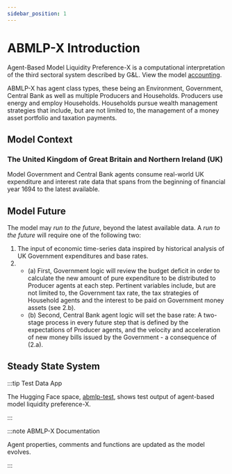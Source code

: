 ```yaml
---
sidebar_position: 1
---
```


# ABMLP-X Introduction

Agent-Based Model Liquidity Preference-X is a computational interpretation of the third sectoral system described by G&L. View the model [accounting](https://docs.google.com/spreadsheets/d/1NcpXHy4gTfRFKzN3JeQgiL39_UO8THEleTs_sAEWOxs/edit#gid=1894302012).

ABMLP-X has agent class types, these being an Environment, Government, Central Bank as well as multiple Producers and Households. Producers use energy and employ Households. Households pursue wealth management strategies that include, but are not limited to, the management of a money asset portfolio and taxation payments.

## Model Context

### The United Kingdom of Great Britain and Northern Ireland (UK)

Model Government and Central Bank agents consume real-world UK expenditure and interest rate data that spans from the beginning of financial year 1694 to the latest available.

## Model Future

The model may *run to the future*, beyond the latest available data. A *run to the future* will require one of the following two:

1. The input of economic time-series data inspired by historical analysis of UK Government expenditures and base rates.
2. 
    * (a) First, Government logic will review the budget deficit in order to calculate the new amount of pure expenditure to be distributed to Producer agents at each step. Pertinent variables include, but are not limited to, the Government tax rate, the tax strategies of Household agents and the interest to be paid on Government money assets (see 2.b).
    * (b) Second, Central Bank agent logic will set the base rate: A two-stage process in every future step that is defined by the expectations of Producer agents, and the velocity and acceleration of new money bills issued by the Government - a consequence of (2.a).

## Steady State System

:::tip Test Data App

The Hugging Face space, [abmlp-test](https://danodrisc-abmlp-test.hf.space), shows test output of agent-based model liquidity preference-X.

:::

:::note ABMLP-X Documentation

Agent properties, comments and functions are updated as the model evolves.

:::
